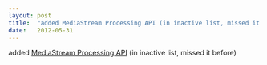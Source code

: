 ```yaml
---
layout: post
title:  "added MediaStream Processing API (in inactive list, missed it before)"
date:   2012-05-31
---
```


added <a href="http://www.w3.org/TR/streamproc/">MediaStream Processing API</a> (in inactive list, missed it before)